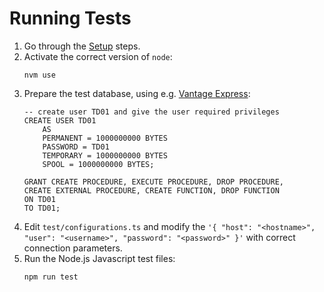 # Running Tests

1. Go through the [Setup](SETUPRUNNING.md) steps.
1. Activate the correct version of `node`:
    ```
    nvm use
    ```
1. Prepare the test database, using e.g. [Vantage Express](https://downloads.teradata.com/download/database/vantage-express-for-vmware-player):
    ```
    -- create user TD01 and give the user required privileges
    CREATE USER TD01
        AS  
        PERMANENT = 1000000000 BYTES 
        PASSWORD = TD01
        TEMPORARY = 1000000000 BYTES 
        SPOOL = 1000000000 BYTES;
    
    GRANT CREATE PROCEDURE, EXECUTE PROCEDURE, DROP PROCEDURE, 
    CREATE EXTERNAL PROCEDURE, CREATE FUNCTION, DROP FUNCTION
    ON TD01
    TO TD01;
    ```
1. Edit `test/configurations.ts` and modify the `'{ "host": "<hostname>", "user": "<username>", "password": "<password>" }'` with correct connection parameters.
1. Run the Node.js Javascript test files:
    ```
    npm run test
    ```
